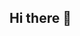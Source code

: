 ## Hi there 👋

<!--
**Hyus19/Hyus19** is a ✨ _special_ ✨ repository because its `README.md` (this file) appears on your GitHub profile.

Here are some ideas to get you started:

- 🔭 I’m currently working on a shedule appointment project 
- 🌱 I’m currently learning FRONT-END dev
- 🤔 I’m looking for help with everything...
- 💬 Ask me about history
- 📫 How to reach me: use gmail
- 😄 Pronouns: ...
- ⚡ Fun fact: still don't know how to use this god daamnit thing...
-->
